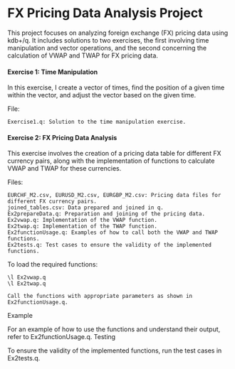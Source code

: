 # FX Pricing Data Analysis Project

This project focuses on analyzing foreign exchange (FX) pricing data using kdb+/q. It includes solutions to two exercises, the first involving time manipulation and vector operations, and the second concerning the calculation of VWAP and TWAP for FX pricing data.
#### Exercise 1: Time Manipulation
In this exercise, I create a vector of times, find the position of a given time within the vector, and adjust the vector based on the given time.

File:

    Exercise1.q: Solution to the time manipulation exercise.

#### Exercise 2: FX Pricing Data Analysis
This exercise involves the creation of a pricing data table for different FX currency pairs, along with the implementation of functions to calculate VWAP and TWAP for these currencies.

Files:

    EURCHF_M2.csv, EURUSD_M2.csv, EURGBP_M2.csv: Pricing data files for different FX currency pairs.
    joined_tables.csv: Data prepared and joined in q.
    Ex2prepareData.q: Preparation and joining of the pricing data.
    Ex2vwap.q: Implementation of the VWAP function.
    Ex2twap.q: Implementation of the TWAP function.
    Ex2functionUsage.q: Examples of how to call both the VWAP and TWAP functions.
    Ex2tests.q: Test cases to ensure the validity of the implemented functions.

To load the required functions:

    \l Ex2vwap.q
    \l Ex2twap.q  

    Call the functions with appropriate parameters as shown in Ex2functionUsage.q.

Example

For an example of how to use the functions and understand their output, refer to Ex2functionUsage.q.
Testing

To ensure the validity of the implemented functions, run the test cases in Ex2tests.q.
